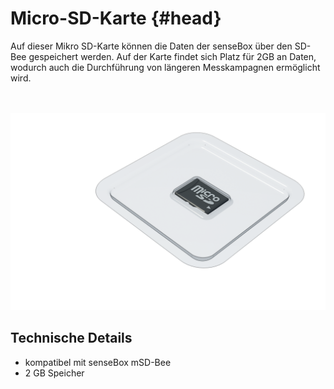 # Micro-SD-Karte {#head}

<div class="description">Auf dieser Mikro SD-Karte können die Daten der senseBox über den SD-Bee gespeichert werden. Auf der Karte findet sich Platz für 2GB an Daten, wodurch auch die Durchführung von längeren Messkampagnen ermöglicht wird.</div>
<div class="line">
    <br>
    <br>
</div>


![microSD Karte](https://github.com/sensebox/resources/raw/master/gitbook_pictures/micro-sd-card.png)

## Technische Details
   * kompatibel mit senseBox mSD-Bee
   * 2 GB Speicher



